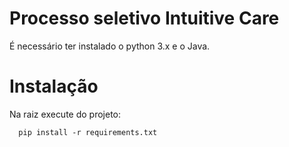 # Processo seletivo Intuitive Care
É necessário ter instalado o python 3.x e o Java.

# Instalação
Na raiz execute do projeto:

```
  pip install -r requirements.txt
```
